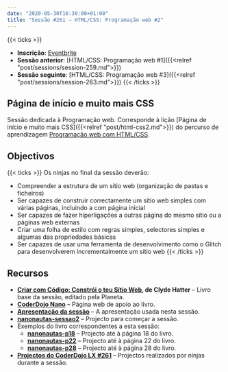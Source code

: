 ```yaml
---
date: "2020-05-30T16:30:00+01:00"
title: "Sessão #261 – HTML/CSS: Programação web #2"
---
```


{{< ticks >}}
- **Inscrição**: [Eventbrite](https://www.eventbrite.pt/e/bilhetes-coderdojo-lx-261-htmlcss-programacao-web-2-107207001026)
- **Sessão anterior**: [HTML/CSS: Programação web #1]({{<relref "post/sessions/session-259.md">}})
- **Sessão seguinte**: [HTML/CSS: Programação web #3]({{<relref "post/sessions/session-263.md">}})
{{< /ticks >}}

## Página de início e muito mais CSS

Sessão dedicada à Programação web. Corresponde à lição [Página de início e muito mais CSS]({{<relref "post/html-css2.md">}}) do percurso de aprendizagem [Programação web com HTML/CSS](/html-css).

## Objectivos

{{< ticks >}}
Os ninjas no final da sessão deverão:
- Compreender a estrutura de um sítio web (organização de pastas e ficheiros)
- Ser capazes de construir correctamente um sítio web simples com várias páginas, incluindo a com página inicial
- Ser capazes de fazer hiperligações a outras página do mesmo sítio ou a páginas web externas
- Criar uma folha de estilo com regras simples, selectores simples e algumas das propriedades básicas
- Ser capazes de usar uma ferramenta de desenvolvimento como o Glitch para desenvolverem incrementalmente um sítio web
{{< /ticks >}}

## Recursos

- **[Criar com Código: Constrói o teu Sítio Web](http://www.planeta.pt/livro/criar-com-constroi-o-teu-sitio-web), de Clyde Hatter** – Livro base da sessão, editado pela Planeta.
- **[CoderDojo Nano](http://nanonautas.pt/)** – Página web de apoio ao livro.
- **[Apresentação da sessão](https://bit.ly/cdlx-html2)** – A apresentação usada nesta sessão.
- **[nanonautas-sessao2](https://glitch.com/~nanonautas-sessao2)** – Projecto para começar a sessão.
- Exemplos do livro correspondentes a esta sessão:
  - **[nanonautas-p18](https://glitch.com/~nanonautas-p18)** – Projecto até à página 18 do livro.
  - **[nanonautas-p22](https://glitch.com/~nanonautas-p22)** – Projecto até à página 22 do livro.
  - **[nanonautas-p28](https://glitch.com/~nanonautas-p28)** – Projecto até à página 28 do livro.
- **[Projectos do CoderDojo LX #261](https://glitch.com/@cdlx/projectos-do-coder-dojo-lx-261)** – Projectos realizados por ninjas durante a sessão.